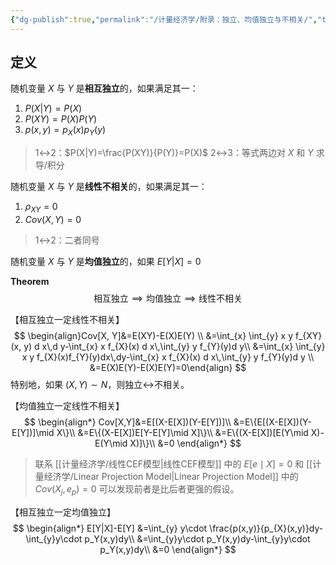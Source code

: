 ```yaml
---
{"dg-publish":true,"permalink":"/计量经济学/附录：独立、均值独立与不相关/","tags":["线性模型"]}
---
```


## 定义

随机变量 $X$ 与 $Y$ 是**相互独立**的，如果满足其一：

1. $P(X|Y)=P(X)$
2. $P(XY)=P(X)P(Y)$
3. $p(x,y)=p_X(x)p_Y(y)$

> 1↔2：$P(X|Y)=\frac{P(XY)}{P(Y)}=P(X)$
> 2↔3：等式两边对 $X$ 和 $Y$ 求导/积分

随机变量 $X$ 与 $Y$ 是**线性不相关**的，如果满足其一：
1. $\rho_{X Y}=0$
2. $Cov(X,Y)=0$
> 1↔2：二者同号

随机变量 $X$ 与 $Y$ 是**均值独立**的，如果 $E[Y|X]=0$

**Theorem** 
$$
\text{相互独立}\implies \text{均值独立}\implies \text{线性不相关}
$$

【相互独立一定线性不相关】
$$
\begin{align}Cov[X, Y]&=E(XY)-E(X)E(Y) \\
&=\int_{x} \int_{y} x y f_{XY}(x, y) d x\,d y-\int_{x} x f_{X}(x) d x\,\int_{y} y f_{Y}(y)d y\\
&=\int_{x} \int_{y} x y f_{X}(x)f_{Y}(y)dx\,dy-\int_{x} x f_{X}(x) d x\,\int_{y} y f_{Y}(y)d y \\
&=E(X)E(Y)-E(X)E(Y)=0\end{align}
$$
特别地，如果 $(X,Y)\sim N$，则独立↔不相关。

【均值独立一定线性不相关】
$$
\begin{align*}
Cov[X,Y]&=E[(X-E[X])(Y-E[Y])]\\
&=E\{E[(X-E[X])(Y-E[Y])]\mid X\}\\
&=E\{(X-E[X])E[Y-E[Y]\mid X]\}\\
&=E\{(X-E[X])[E(Y\mid X)-E(Y\mid X)]\}\\
&=0
\end{align*}
$$
> 联系 [[计量经济学/线性CEF模型\|线性CEF模型]] 中的 $E[e\mid X]=0$ 和 [[计量经济学/Linear Projection Model\|Linear Projection Model]] 中的 $Cov(X_j,e_p)=0$ 可以发现前者是比后者更强的假设。

【相互独立一定均值独立】
$$
\begin{align*}
E[Y|X]-E[Y]
&=\int_{y} y\cdot \frac{p(x,y)}{p_{X}(x,y)}dy-\int_{y}y\cdot p_Y(x,y)dy\\
&=\int_{y}y\cdot p_Y(x,y)dy-\int_{y}y\cdot p_Y(x,y)dy\\
&=0
\end{align*}
$$

